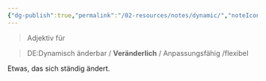 ```yaml
---
{"dg-publish":true,"permalink":"/02-resources/notes/dynamic/","noteIcon":"","updated":"2025-08-26T16:35:02.000+02:00"}
---
```


> Adjektiv für 
<div class="transclusion internal-embed is-loaded"><div class="markdown-embed">




> DE:Dynamisch
> änderbar / **Veränderlich** / Anpassungsfähig /flexibel

Etwas, das sich ständig ändert.

</div></div>
